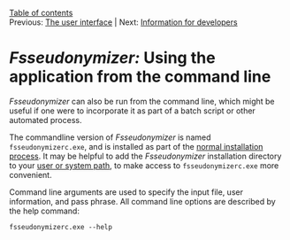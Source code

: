 [Table of contents](_tableOfContents.md)  
Previous: [The user interface](userInterface.md) | Next: [Information for developers](developers.md)

# _Fsseudonymizer:_ Using the application from the command line

_Fsseudonymizer_ can also be run from the command line, which might be useful if one were to incorporate it as part of a batch script or other automated process.

The commandline version of _Fsseudonymizer_ is named ```fsseudonymizerc.exe```, and is installed as part of the [normal installation process](systemRequirements.md#markdown-header-installation).  It may be helpful to add the _Fsseudonymizer_ installation directory to your [user or system path](https://www.computerhope.com/issues/ch000549.htm), to make access to ```fsseudonymizerc.exe``` more convenient.

Command line arguments are used to specify the input file, user information, and pass phrase.  All command line options are described by the help command:

```
fsseudonymizerc.exe --help
```